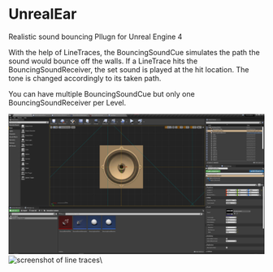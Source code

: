 # UnrealEar
Realistic sound bouncing Pllugn for Unreal Engine 4

With the help of LineTraces, the BouncingSoundCue simulates the path the sound would bounce off the walls. 
If a LineTrace hits the BouncingSoundReceiver, the set sound is played at the hit location. The tone is changed accordingly to its taken path. 

You can have multiple BouncingSoundCue but only one BouncingSoundReceiver per Level. 

![screenshot of settings](https://raw.githubusercontent.com/Frank-Mayer/UnrealEar/main/Resources/Screenshot02.png)\
![screenshot of line traces](https://raw.githubusercontent.com/Frank-Mayer/UnrealEar/main/Resources/Screenshot01.png)\
